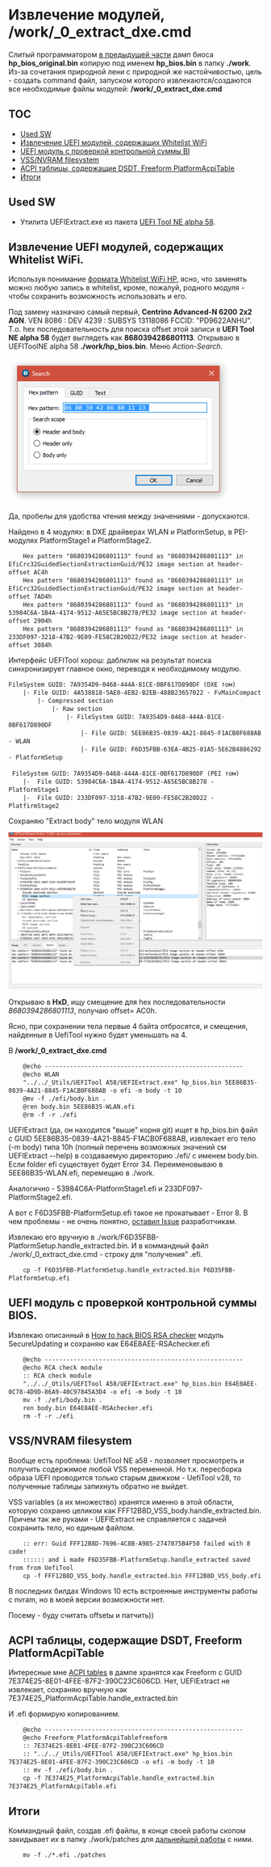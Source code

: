 # Извлечение модулей, /work/_0_extract_dxe.cmd

Слитый программатором [в предыдущей части](get_bios_dump.md) дамп биоса **hp_bios_original.bin** копирую под именем **hp_bios.bin** в папку **./work**. Из-за сочетания природной лени с природной же настойчивостью, цель - создать command файл, запуском которого извлекаются/создаются все необходимые файлы модулей: **/work/_0_extract_dxe.cmd**



## TOC
- [Used SW](#used-sw)
- [Извлечение UEFI модулей, содержащих Whitelist WiFi](#%D0%B8%D0%B7%D0%B2%D0%BB%D0%B5%D1%87%D0%B5%D0%BD%D0%B8%D0%B5-uefi-%D0%BC%D0%BE%D0%B4%D1%83%D0%BB%D0%B5%D0%B9-%D1%81%D0%BE%D0%B4%D0%B5%D1%80%D0%B6%D0%B0%D1%89%D0%B8%D1%85-whitelist-wifi)
- [UEFI модуль с проверкой контрольной суммы BI](#uefi-%D0%BC%D0%BE%D0%B4%D1%83%D0%BB%D1%8C-%D1%81-%D0%BF%D1%80%D0%BE%D0%B2%D0%B5%D1%80%D0%BA%D0%BE%D0%B9-%D0%BA%D0%BE%D0%BD%D1%82%D1%80%D0%BE%D0%BB%D1%8C%D0%BD%D0%BE%D0%B9-%D1%81%D1%83%D0%BC%D0%BC%D1%8B-bios)
- [VSS/NVRAM filesystem](#vssnvram-filesystem)
- [ACPI таблицы, содержащие DSDT, Freeform PlatformAcpiTable](#acpi-%D1%82%D0%B0%D0%B1%D0%BB%D0%B8%D1%86%D1%8B-%D1%81%D0%BE%D0%B4%D0%B5%D1%80%D0%B6%D0%B0%D1%89%D0%B8%D0%B5-dsdt-freeform-platformacpitable)
- [Итоги](#%D0%B8%D1%82%D0%BE%D0%B3%D0%B8) 



## Used SW
- Утилита UEFIExtract.exe из пакета [UEFI Tool NE alpha 58](https://github.com/LongSoft/UEFITool/releases/tag/A58).



## Извлечение UEFI модулей, содержащих Whitelist WiFi.

Используя понимание [формата Whitelist WiFi HP](whitelist_hp6540b.md), ясно, что заменять можно любую запись в whitelist, кроме, пожалуй, родного модуля - чтобы сохранить возможность использовать и его.

Под замену назначаю самый первый, **Centrino Advanced-N 6200 2x2 AGN**. VEN 8086 : DEV 4239 : SUBSYS 13118086	FCCID: "PD9622ANHU".
Т.о. hex последовательность для поиска offset этой записи в **UEFI Tool NE alpha 58** будет выглядеть как **8680394286801113**.
Открываю в UEFIToolNE alpha 58 **./work/hp_bios.bin**. Меню *Action-Search*.

![2021-06-18_11-34-56.png](pix/2021-06-18_11-34-56.png)

Да, пробелы для удобства чтения между значениями - допускаются. 

Найдено в 4 модулях: в DXE драйверах WLAN и PlatformSetup, в PEI-модулях PlatformStage1 и PlatformStage2.

		Hex pattern "8680394286801113" found as "8680394286801113" in EfiCrc32GuidedSectionExtractionGuid/PE32 image section at header-offset AC4h
		Hex pattern "8680394286801113" found as "8680394286801113" in EfiCrc32GuidedSectionExtractionGuid/PE32 image section at header-offset 7AD4h
		Hex pattern "8680394286801113" found as "8680394286801113" in 53984C6A-1B4A-4174-9512-A65E5BC8B278/PE32 image section at header-offset 2904h
		Hex pattern "8680394286801113" found as "8680394286801113" in 233DF097-3218-47B2-9E09-FE58C2B20D22/PE32 image section at header-offset 3084h

Интерфейс UEFITool хорош: даблклик на результат поиска синхронизирует главное окно, переводя к необходимому модулю.


	FileSystem GUID: 7A9354D9-0468-444A-81CE-0BF617D890DF (DXE том)
		|- File GUID: 4A538818-5AE0-4EB2-B2EB-488B23657022 - FvMainCompact
			|- Compressed section
				|- Raw section
					|- FileSystem GUID: 7A9354D9-0468-444A-81CE-0BF617D890DF 
						|- File GUID: 5EE86B35-0839-4A21-8845-F1ACB0F688AB - WLAN
						|- File GUID: F6D35FBB-63EA-4B25-81A5-5E62B4886292 - PlatformSetup
					
	 FileSystem GUID: 7A9354D9-0468-444A-81CE-0BF617D890DF (PEI том)
		|-	File GUID: 53984C6A-1B4A-4174-9512-A65E5BC8B278 - PlatformStage1
		|-	File GUID: 233DF097-3218-47B2-9E09-FE58C2B20D22 - PlatfirmStage2
	

Сохраняю "Extract body" тело модуля WLAN

![2021-06-18_11-51-39.png](pix/2021-06-18_11-51-39.png)

Открываю в **HxD**, ищу смещение для hex последовательности *8680394286801113*, получаю offset= AC0h.

Ясно, при сохранении тела первые 4 байта отбросятся, и смещения, найденные в UefiTool нужно будет уменьшать на 4.

В **/work/_0_extract_dxe.cmd** 

		@echo -------------------------------------------------------
		@echo WLAN
		"../../_Utils/UEFITool A58/UEFIExtract.exe" hp_bios.bin 5EE86B35-0839-4A21-8845-F1ACB0F688AB -o efi -m body -t 10
		@mv -f ./efi/body.bin .
		@ren body.bin 5EE86B35-WLAN.efi
		@rm -f -r ./efi

UEFIExtract (да, он находится "выше" корня git) ищет в hp_bios.bin файл с GUID 5EE86B35-0839-4A21-8845-F1ACB0F688AB, извлекает его тело (-m body) типа 10h (полный перечень возможных значений см UEFIExtract --help) в создаваемую директорию ./efi/ с именем body.bin. Если folder efi существует будет Error 34.
Переименовываю в 5EE86B35-WLAN.efi, перемещаю в ./work.

Аналогично - 53984C6A-PlatformStage1.efi и 233DF097-PlatformStage2.efi.

А вот с F6D35FBB-PlatformSetup.efi такое не прокатывает - Error 8. В чем проблемы - не очень понятно, [оставил Issue](https://github.com/LongSoft/UEFITool/issues/239) разработчикам.

Извлекаю его вручную в ./work/F6D35FBB-PlatformSetup.handle_extracted.bin. И в коммандный файл ./work/_0_extract_dxe.cmd - строку для "получения" .efi.

		cp -f F6D35FBB-PlatformSetup.handle_extracted.bin F6D35FBB-PlatformSetup.efi




## UEFI модуль с проверкой контрольной суммы BIOS.

Извлекаю описанный в [How to hack BIOS RSA checker](hack_rsa.md) модуль SecureUpdating и сохраняю как E64E8AEE-RSAchecker.efi

		@echo -------------------------------------------------------
		@echo RCA check module
		:: RCA check module
		"../../_Utils/UEFITool A58/UEFIExtract.exe" hp_bios.bin E64E8AEE-0C78-4D9D-86A9-40C97845A3D4 -o efi -m body -t 10
		mv -f ./efi/body.bin .
		ren body.bin E64E8AEE-RSAchecker.efi
		rm -f -r ./efi


## VSS/NVRAM filesystem

Вообще есть проблема: UefiTool NE a58 - позволяет просмотреть и получить содержимое любой VSS переменной. Но т.к. пересборка образа UEFI проводится только старым движком - UefiTool v28, то полученные таблицы запихнуть обратно не выйдет.

VSS variables (а их множество) хранятся именно в этой области, которую сохраню целиком как FFF12B8D_VSS_body.handle_extracted.bin. Причем так же руками - UEFIExtract не справляется с задачей сохранить тело, но единым файлом.


		:: err: Guid FFF12B8D-7696-4C8B-A985-2747075B4F50 failed with 8 code!
		:::::: and i made F6D35FBB-PlatformSetup.handle_extracted saved from from UefiTool
		cp -f FFF12B8D_VSS_body.handle_extracted.bin FFF12B8D_VSS_body.efi
		
В последних билдах Windows 10 есть встроенные инструменты работы с nvram, но в моей версии возможности нет.		

Посему - буду считать offsetы и патчить))
		


## ACPI таблицы, содержащие DSDT, Freeform PlatformAcpiTable

Интересные мне [ACPI tables](acpi_in_BIOS.md) в дампе хранятся как Freeform c GUID 7E374E25-8E01-4FEE-87F2-390C23C606CD. Нет, UEFIExtract не извлекает, сохраняю вручную как 7E374E25_PlatformAcpiTable.handle_extracted.bin

И .efi формирую копированием.

		@echo -------------------------------------------------------
		@echo Freeform_PlatformAcpiTablefreeform
		:: 7E374E25-8E01-4FEE-87F2-390C23C606CD
		:: "../../_Utils/UEFITool A58/UEFIExtract.exe" hp_bios.bin 7E374E25-8E01-4FEE-87F2-390C23C606CD -o efi -m body -t 10
		:: mv -f ./efi/body.bin .
		cp -f 7E374E25_PlatformAcpiTable.handle_extracted.bin 7E374E25_PlatformAcpiTable.efi



## Итоги

Коммандный файл, создав .efi файлы, в конце своей работы скопом закидывает их в папку ./work/patches для [дальнейшей работы](edit_bios_dump.md) с ними.

		mv -f ./*.efi ./patches

